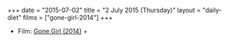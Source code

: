 +++
date = "2015-07-02"
title = "2 July 2015 (Thursday)"
layout = "daily-diet"
films = ["gone-girl-2014"]
+++


* Film: [Gone Girl (2014)](/films/gone-girl-2014) +